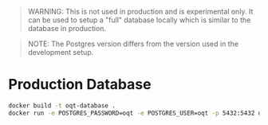 > WARNING: This is not used in production and is experimental only. It can be used to setup a "full" database locally which is similar to the database in production. 

> NOTE: The Postgres version differs from the version used in the development setup.

# Production Database

```bash
docker build -t oqt-database .
docker run -e POSTGRES_PASSWORD=oqt -e POSTGRES_USER=oqt -p 5432:5432 oqt-database
```

